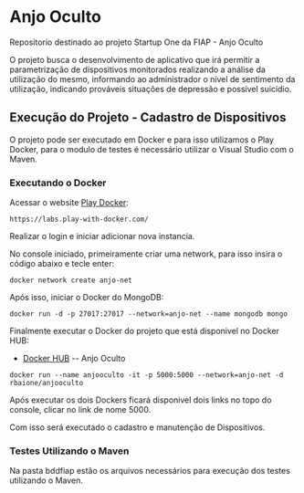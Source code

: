 # Anjo Oculto

Repositorio destinado ao projeto Startup One da FIAP - Anjo Oculto

O projeto busca o desenvolvimento de aplicativo que irá permitir a parametrização de dispositivos monitorados realizando a análise da utilização do mesmo, informando ao administrador o nível de sentimento da utilização, indicando prováveis situações de depressão e possível suicídio.

## Execução do Projeto - Cadastro de Dispositivos

O projeto pode ser executado em Docker e para isso utilizamos o Play Docker, para o modulo de testes é necessário utilizar o Visual Studio com o Maven.

### Executando o Docker

Acessar o website [Play Docker](https://labs.play-with-docker.com/):

```
https://labs.play-with-docker.com/
```

Realizar o login e iniciar adicionar nova instancia.

No console iniciado, primeiramente criar uma network, para isso insira o código abaixo e tecle enter:

```
docker network create anjo-net
```

Após isso, iniciar o Docker do MongoDB:

```
docker run -d -p 27017:27017 --network=anjo-net --name mongodb mongo
```

Finalmente executar o Docker do projeto que está disponivel no Docker HUB:

* [Docker HUB](https://cloud.docker.com/repository/docker/rbaione/anjooculto) -- Anjo Oculto

```
docker run --name anjooculto -it -p 5000:5000 --network=anjo-net -d rbaione/anjooculto
```

Após executar os dois Dockers ficará disponivel dois links no topo do console, clicar no link de nome 5000.

Com isso será executado o cadastro e manutenção de Dispositivos.

### Testes Utilizando o Maven

Na pasta bddfiap estão os arquivos necessários para execução dos testes utilizando o Maven.
